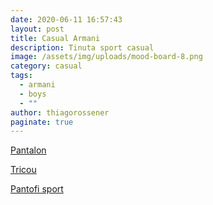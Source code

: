 ```yaml
---
date: 2020-06-11 16:57:43
layout: post
title: Casual Armani
description: Tinuta sport casual
image: /assets/img/uploads/mood-board-8.png
category: casual
tags:
  - armani
  - boys
  - ""
author: thiagorossener
paginate: true
---
```

[Pantalon ](http://bit.do/fFWA5)

[Tricou](http://bit.do/fFWBa)

[Pantofi sport](http://bit.do/fFWBd)